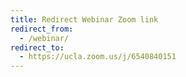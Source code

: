 ```yaml
---
title: Redirect Webinar Zoom link
redirect_from:
  - /webinar/
redirect_to:
  - https://ucla.zoom.us/j/6540840151
---
```

